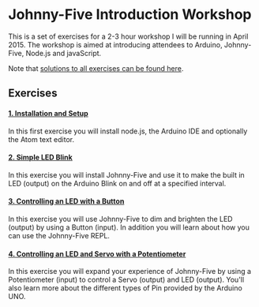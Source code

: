 # Johnny-Five Introduction Workshop

This is a set of exercises for a 2-3 hour workshop I will be running in April 2015.  The workshop is aimed at introducing attendees to Arduino, Johnny-Five, Node.js and javaScript.

Note that [solutions to all exercises can be found here](https://github.com/markwest1972/johnny_five_intro/tree/master/solutions).

## Exercises

#### [1. Installation and Setup](https://github.com/markwest1972/johnny_five_intro/blob/master/exercises/01_installation_and_setup.md)

In this first exercise you will install node.js, the Arduino IDE and optionally the Atom text editor.

#### [2. Simple LED Blink](https://github.com/markwest1972/johnny_five_intro/blob/master/exercises/02_simple_led_blink.md)

In this exercise you will install Johnny-Five and use it to make the built in LED (output) on the Arduino Blink on and off at a specified interval.

#### [3. Controlling an LED with a Button](https://github.com/markwest1972/johnny_five_intro/blob/master/exercises/03_led_and_button.md)

In this exercise you will use Johnny-Five to dim and brighten the LED (output) by using a Button (input). In addition you will learn about how you can use the Johnny-Five REPL.

#### [4. Controlling an LED and Servo with a Potentiometer](https://github.com/markwest1972/johnny_five_intro/blob/master/exercises/04_potentiometer_led_and_servo.md)

In this exercise you will expand your experience of  Johnny-Five by using a Potentiometer (input) to control a Servo (output) and LED (output).  You'll also learn more about the different types of Pin provided by the Arduino UNO.
